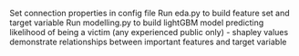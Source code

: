 Set connection properties in config file
Run eda.py to build feature set and target variable
Run modelling.py to build lightGBM model predicting likelihood of being a victim (any experienced public only) - shapley values demonstrate relationships between important features and target variable 
